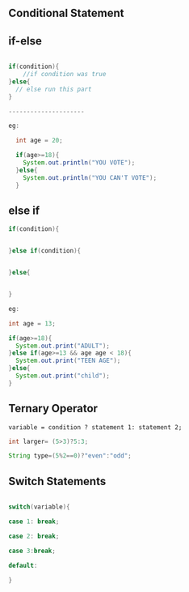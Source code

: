 ## Conditional Statement


## if-else

```java

if(condition){
    //if condition was true
}else{
  // else run this part
}

---------------------

eg:

  int age = 20;

  if(age>=18){
    System.out.println("YOU VOTE");
  }else{
    System.out.println("YOU CAN'T VOTE");
  }

```

## else if

```java
if(condition){


}else if(condition){


}else{


}

eg:

int age = 13;

if(age>=18){
  System.out.print("ADULT");
}else if(age>=13 && age age < 18){
  System.out.print("TEEN AGE");
}else{
  System.out.print("child");
}


```

## Ternary Operator

`variable = condition ? statement 1: statement 2;`
```java
int larger= (5>3)?5:3;

String type=(5%2==0)?"even":"odd";
```

## Switch Statements 
````java

switch(variable){

case 1: break;

case 2: break;

case 3:break;

default:

}

````
